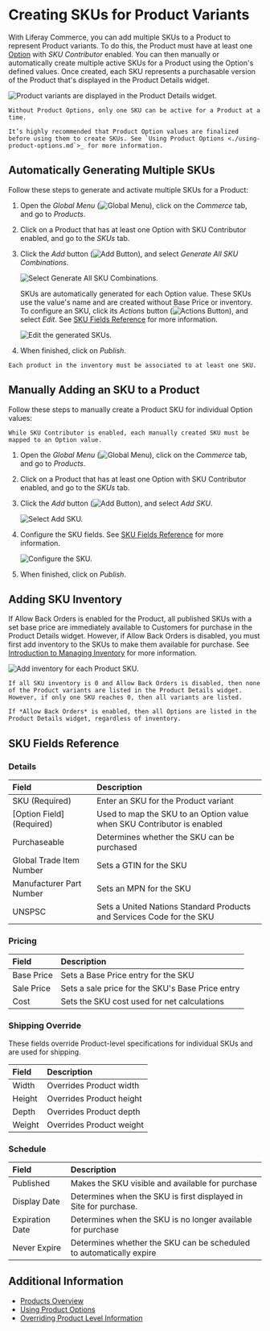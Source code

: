 # Creating SKUs for Product Variants

With Liferay Commerce, you can add multiple SKUs to a Product to represent Product variants. To do this, the Product must have at least one [Option](../products/using-product-options.md) with *SKU Contributor* enabled. You can then manually or automatically create multiple active SKUs for a Product using the Option's defined values. Once created, each SKU represents a purchasable version of the Product that's displayed in the Product Details widget.

![Product variants are displayed in the Product Details widget.](./creating-skus-for-product-variants/images/01.png)

```{note}
Without Product Options, only one SKU can be active for a Product at a time.
```

```{tip}
It’s highly recommended that Product Option values are finalized before using them to create SKUs. See `Using Product Options <./using-product-options.md`>_ for more information.
```

## Automatically Generating Multiple SKUs

Follow these steps to generate and activate multiple SKUs for a Product:

1. Open the *Global Menu* (![Global Menu](../../../images/icon-applications-menu.png)), click on the *Commerce* tab, and go to *Products*.

1. Click on a Product that has at least one Option with SKU Contributor enabled, and go to the *SKUs* tab.

1. Click the *Add* button (![Add Button](../../../images/icon-add.png)), and select *Generate All SKU Combinations*.

   ![Select Generate All SKU Combinations.](./creating-skus-for-product-variants/images/02.png)

   SKUs are automatically generated for each Option value. These SKUs use the value's name and are created without Base Price or inventory. To configure an SKU, click its *Actions* button (![Actions Button](../../../images/icon-actions.png)), and select *Edit*. See [SKU Fields Reference](#sku-fields-reference) for more information.

   ![Edit the generated SKUs.](./creating-skus-for-product-variants/images/03.png)

1. When finished, click on *Publish*.

```{important}
Each product in the inventory must be associated to at least one SKU.
```

## Manually Adding an SKU to a Product

Follow these steps to manually create a Product SKU for individual Option values:

   ```{important}
   While SKU Contributor is enabled, each manually created SKU must be mapped to an Option value.
   ```

1. Open the *Global Menu* (![Global Menu](../../../images/icon-applications-menu.png)), click on the *Commerce* tab, and go to *Products*.

1. Click on a Product that has at least one Option with SKU Contributor enabled, and go to the *SKUs* tab.

1. Click the *Add* button (![Add Button](../../../images/icon-add.png)), and select *Add SKU*.

   ![Select Add SKU.](./creating-skus-for-product-variants/images/04.png)

1. Configure the SKU fields. See [SKU Fields Reference](#sku-fields-reference) for more information.

   ![Configure the SKU.](./creating-skus-for-product-variants/images/05.png)

1. When finished, click on *Publish*.

## Adding SKU Inventory

If Allow Back Orders is enabled for the Product, all published SKUs with a set base price are immediately available to Customers for purchase in the Product Details widget. However, if Allow Back Orders is disabled, you must first add inventory to the SKUs to make them available for purchase. See [Introduction to Managing Inventory](../../managing-inventory/introduction-to-managing-inventory.md) for more information.

![Add inventory for each Product SKU.](./creating-skus-for-product-variants/images/06.png)

```{note}
If all SKU inventory is 0 and Allow Back Orders is disabled, then none of the Product variants are listed in the Product Details widget. However, if only one SKU reaches 0, then all variants are listed. 

If *Allow Back Orders* is enabled, then all Options are listed in the Product Details widget, regardless of inventory. 
```

## SKU Fields Reference

### Details

| Field | Description |
| :--- | :--- |
| SKU (Required) | Enter an SKU for the Product variant |
| [Option Field] (Required) | Used to map the SKU to an Option value when SKU Contributor is enabled |
| Purchaseable | Determines whether the SKU can be purchased |
| Global Trade Item Number | Sets a GTIN for the SKU |
| Manufacturer Part Number | Sets an MPN for the SKU |
| UNSPSC | Sets a United Nations Standard Products and Services Code for the SKU |

### Pricing

| Field | Description |
| :--- | :--- |
| Base Price | Sets a Base Price entry for the SKU |
| Sale Price | Sets a sale price for the SKU's Base Price entry |
| Cost | Sets the SKU cost used for net calculations |

### Shipping Override

These fields override Product-level specifications for individual SKUs and are used for shipping.

| Field | Description |
| :--- | :--- |
| Width | Overrides Product width |
| Height | Overrides Product height |
| Depth | Overrides Product depth |
| Weight | Overrides Product weight |

### Schedule

| Field | Description |
| :--- | :--- |
| Published | Makes the SKU visible and available for purchase |
| Display Date | Determines when the SKU is first displayed in Site for purchase. |
| Expiration Date | Determines when the SKU is no longer available for purchase |
| Never Expire | Determines whether the SKU can be scheduled to automatically expire |

## Additional Information

* [Products Overview](./products-overview.md)
* [Using Product Options](./using-product-options.md)
* [Overriding Product Level Information](./overriding-product-level-information.md)
